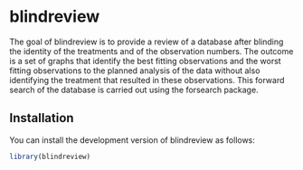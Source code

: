 
# blindreview

The goal of blindreview is to provide a review of a database after blinding the
    identity of the treatments and of the observation numbers. The outcome is a
    set of graphs that identify the best fitting observations and the worst
    fitting observations to the planned analysis of the data without also
    identifying the treatment that resulted in these observations. This forward
    search of the database is carried out using the forsearch package.
    
## Installation

You can install the development version of blindreview as follows:
``` r
library(blindreview)
```
